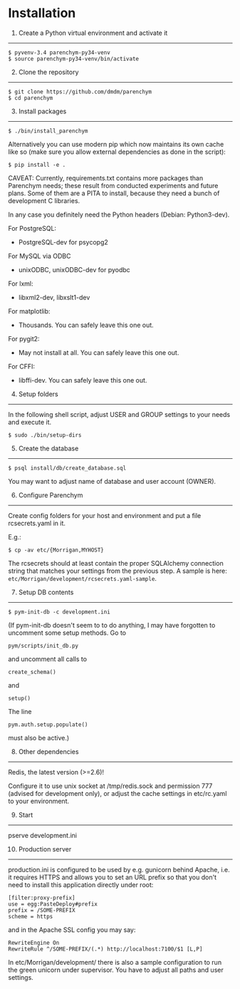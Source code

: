 Installation
============

1. Create a Python virtual environment and activate it
------------------------------------------------------

    $ pyvenv-3.4 parenchym-py34-venv
    $ source parenchym-py34-venv/bin/activate


2. Clone the repository
-----------------------

    $ git clone https://github.com/dmdm/parenchym
    $ cd parenchym


3. Install packages
-------------------

    $ ./bin/install_parenchym

Alternatively you can use modern pip which now maintains its own cache like so
(make sure you allow external dependencies as done in the script):

    $ pip install -e .

CAVEAT: Currently, requirements.txt contains more packages than Parenchym needs;
these result from conducted experiments and future plans. Some of them are a
PITA to install, because they need a bunch of development C libraries.

In any case you definitely need the Python headers (Debian: Python3-dev).

For PostgreSQL:

- PostgreSQL-dev for psycopg2

For MySQL via ODBC

- unixODBC, unixODBC-dev for pyodbc

For lxml:

- libxml2-dev, libxslt1-dev

For matplotlib:

- Thousands. You can safely leave this one out.

For pygit2:

- May not install at all. You can safely leave this one out.

For CFFI:

- libffi-dev. You can safely leave this one out.


4. Setup folders
----------------

In the following shell script, adjust USER and GROUP settings to your needs and
execute it.

    $ sudo ./bin/setup-dirs


5. Create the database
----------------------

    $ psql install/db/create_database.sql

You may want to adjust name of database and user account (OWNER).


6. Configure Parenchym
----------------------

Create config folders for your host and environment and put a file
rcsecrets.yaml in it.

E.g.:

    $ cp -av etc/{Morrigan,MYHOST}

The rcsecrets should at least contain the proper SQLAlchemy connection string
that matches your settings from the previous step. A sample is here:
``etc/Morrigan/development/rcsecrets.yaml-sample``.


7. Setup DB contents
--------------------

    $ pym-init-db -c development.ini

(If pym-init-db doesn't seem to to do anything, I may have forgotten to uncomment some
setup methods. Go to

    pym/scripts/init_db.py

and uncomment all calls to

    create_schema()

and

    setup()

The line

    pym.auth.setup.populate()

must also be active.)


8. Other dependencies
---------------------

Redis, the latest version (>=2.6)!

Configure it to use unix socket at /tmp/redis.sock and permission 777
(advised for development only), or adjust the cache settings in etc/rc.yaml to
your environment.


9. Start
--------

pserve development.ini


10. Production server
---------------------

production.ini is configured to be used by e.g. gunicorn behind Apache, i.e.
it requires HTTPS and allows you to set an URL prefix so that you don't need to
install this application directly under root:

    [filter:proxy-prefix]
    use = egg:PasteDeploy#prefix
    prefix = /SOME-PREFIX
    scheme = https

and in the Apache SSL config you may say:

    RewriteEngine On
    RewriteRule ^/SOME-PREFIX/(.*) http://localhost:7100/$1 [L,P]

In etc/Morrigan/development/ there is also a sample configuration to run the
green unicorn under supervisor. You have to adjust all paths and user settings.
